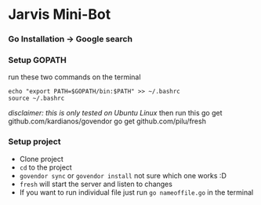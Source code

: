 # Jarvis Mini-Bot

### Go Installation -> Google search
### Setup GOPATH
run these two commands on the terminal 
```
echo "export PATH=$GOPATH/bin:$PATH" >> ~/.bashrc
source ~/.bashrc 
```
*disclaimer: this is only tested on Ubuntu Linux*
then run this 
go get github.com/kardianos/govendor
go get github.com/pilu/fresh
### Setup project 
- Clone project
- `cd` to the project
- `govendor sync` or `govendor install` not sure which one works :D
- `fresh` will start the server and listen to changes
- If you want to run individual file just run `go nameoffile.go` in the terminal 